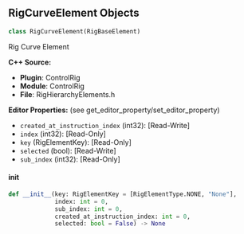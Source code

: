 ## RigCurveElement Objects

```python
class RigCurveElement(RigBaseElement)
```

Rig Curve Element

**C++ Source:**

- **Plugin**: ControlRig
- **Module**: ControlRig
- **File**: RigHierarchyElements.h

**Editor Properties:** (see get_editor_property/set_editor_property)

- ``created_at_instruction_index`` (int32):  [Read-Write]
- ``index`` (int32):  [Read-Only]
- ``key`` (RigElementKey):  [Read-Only]
- ``selected`` (bool):  [Read-Write]
- ``sub_index`` (int32):  [Read-Only]

<a id="unreal.RigCurveElement.__init__"></a>

#### __init__

```python
def __init__(key: RigElementKey = [RigElementType.NONE, "None"],
             index: int = 0,
             sub_index: int = 0,
             created_at_instruction_index: int = 0,
             selected: bool = False) -> None
```

<a id="unreal.RigPhysicsSolverDescription"></a>